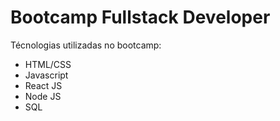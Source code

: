 # Bootcamp Fullstack Developer

Técnologias utilizadas no bootcamp:
* HTML/CSS
* Javascript
* React JS
* Node JS
* SQL
